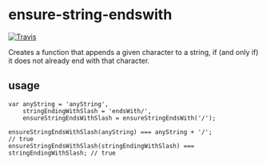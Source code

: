 # ensure-string-endswith

[![Travis](https://img.shields.io/travis/c089/ensure-string-endswith.svg)]()

Creates a function that appends a given character to a string, if (and only if) it does not already end with that character.

## usage

```
var anyString = 'anyString',
    stringEndingWithSlash = 'endsWith/',
    ensureStringEndsWithSlash = ensureStringEndsWith('/');

ensureStringEndsWithSlash(anyString) === anyString + '/';                   // true
ensureStringEndsWithSlash(stringEndingWithSlash) === stringEndingWithSlash; // true
```
